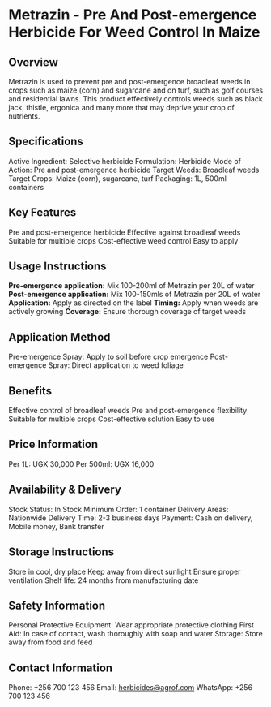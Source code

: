 # Metrazin - Pre And Post-emergence Herbicide For Weed Control In Maize

## Overview
Metrazin is used to prevent pre and post-emergence broadleaf weeds in crops such as maize (corn) and sugarcane and on turf, such as golf courses and residential lawns. This product effectively controls weeds such as black jack, thistle, ergonica and many more that may deprive your crop of nutrients.

## Specifications
Active Ingredient: Selective herbicide
Formulation: Herbicide
Mode of Action: Pre and post-emergence herbicide
Target Weeds: Broadleaf weeds
Target Crops: Maize (corn), sugarcane, turf
Packaging: 1L, 500ml containers

## Key Features
Pre and post-emergence herbicide
Effective against broadleaf weeds
Suitable for multiple crops
Cost-effective weed control
Easy to apply

## Usage Instructions
**Pre-emergence application:** Mix 100-200ml of Metrazin per 20L of water
**Post-emergence application:** Mix 100-150mls of Metrazin per 20L of water
**Application:** Apply as directed on the label
**Timing:** Apply when weeds are actively growing
**Coverage:** Ensure thorough coverage of target weeds

## Application Method
Pre-emergence Spray: Apply to soil before crop emergence
Post-emergence Spray: Direct application to weed foliage

## Benefits
Effective control of broadleaf weeds
Pre and post-emergence flexibility
Suitable for multiple crops
Cost-effective solution
Easy to use

## Price Information
Per 1L: UGX 30,000
Per 500ml: UGX 16,000

## Availability & Delivery
Stock Status: In Stock
Minimum Order: 1 container
Delivery Areas: Nationwide
Delivery Time: 2-3 business days
Payment: Cash on delivery, Mobile money, Bank transfer

## Storage Instructions
Store in cool, dry place
Keep away from direct sunlight
Ensure proper ventilation
Shelf life: 24 months from manufacturing date

## Safety Information
Personal Protective Equipment: Wear appropriate protective clothing
First Aid: In case of contact, wash thoroughly with soap and water
Storage: Store away from food and feed

## Contact Information
Phone: +256 700 123 456
Email: herbicides@agrof.com
WhatsApp: +256 700 123 456

